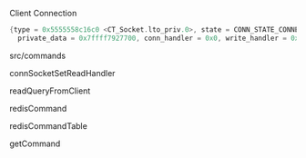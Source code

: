
Client
  Connection

```c
{type = 0x5555558c16c0 <CT_Socket.lto_priv.0>, state = CONN_STATE_CONNECTED, last_errno = 0, fd = 10, flags = 0, refs = 1, iovcnt = 1024, 
  private_data = 0x7ffff7927700, conn_handler = 0x0, write_handler = 0x0, read_handler = 0x555555610f60 <readQueryFromClient>}
```
src/commands



connSocketSetReadHandler

readQueryFromClient

redisCommand

redisCommandTable

getCommand

